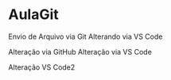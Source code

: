 # AulaGit
Envio de Arquivo via Git
Alterando via VS Code

Alteração via GitHub
Alteração via VS Code

Alteração VS Code2
